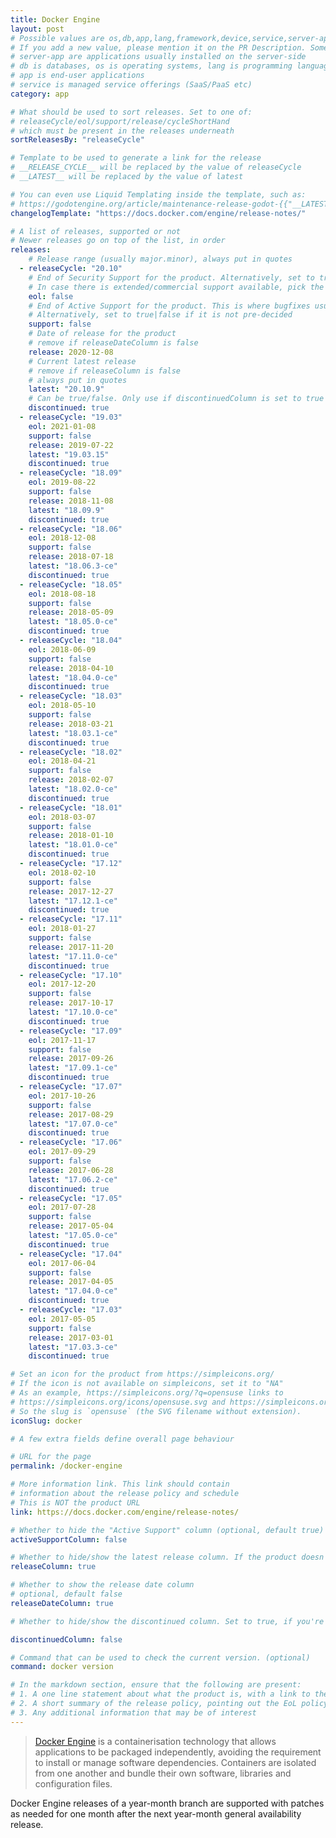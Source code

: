 ```yaml
---
title: Docker Engine
layout: post
# Possible values are os,db,app,lang,framework,device,service,server-app
# If you add a new value, please mention it on the PR Description. Some rough guidelines:
# server-app are applications usually installed on the server-side
# db is databases, os is operating systems, lang is programming languages
# app is end-user applications
# service is managed service offerings (SaaS/PaaS etc)
category: app

# What should be used to sort releases. Set to one of:
# releaseCycle/eol/support/release/cycleShortHand
# which must be present in the releases underneath
sortReleasesBy: "releaseCycle"

# Template to be used to generate a link for the release
# __RELEASE_CYCLE__ will be replaced by the value of releaseCycle
# __LATEST__ will be replaced by the value of latest

# You can even use Liquid Templating inside the template, such as:
# https://godotengine.org/article/maintenance-release-godot-{{"__LATEST__" | replace:'.','-'}}
changelogTemplate: "https://docs.docker.com/engine/release-notes/"

# A list of releases, supported or not
# Newer releases go on top of the list, in order
releases:
    # Release range (usually major.minor), always put in quotes
  - releaseCycle: "20.10"
    # End of Security Support for the product. Alternatively, set to true|false if EOL is not pre-decided
    # In case there is extended/commercial support available, pick the date most
    eol: false
    # End of Active Support for the product. This is where bugfixes usually stop coming in. (remove if activeSupportColumn=false)
    # Alternatively, set to true|false if it is not pre-decided
    support: false
    # Date of release for the product
    # remove if releaseDateColumn is false
    release: 2020-12-08
    # Current latest release
    # remove if releaseColumn is false
    # always put in quotes
    latest: "20.10.9"
    # Can be true/false. Only use if discontinuedColumn is set to true
    discontinued: true
  - releaseCycle: "19.03"
    eol: 2021-01-08
    support: false
    release: 2019-07-22
    latest: "19.03.15"
    discontinued: true
  - releaseCycle: "18.09"
    eol: 2019-08-22
    support: false
    release: 2018-11-08
    latest: "18.09.9"
    discontinued: true
  - releaseCycle: "18.06"
    eol: 2018-12-08
    support: false
    release: 2018-07-18
    latest: "18.06.3-ce"
    discontinued: true
  - releaseCycle: "18.05"
    eol: 2018-08-18
    support: false
    release: 2018-05-09
    latest: "18.05.0-ce"
    discontinued: true
  - releaseCycle: "18.04"
    eol: 2018-06-09
    support: false
    release: 2018-04-10
    latest: "18.04.0-ce"
    discontinued: true
  - releaseCycle: "18.03"
    eol: 2018-05-10
    support: false
    release: 2018-03-21
    latest: "18.03.1-ce"
    discontinued: true
  - releaseCycle: "18.02"
    eol: 2018-04-21
    support: false
    release: 2018-02-07
    latest: "18.02.0-ce"
    discontinued: true
  - releaseCycle: "18.01"
    eol: 2018-03-07
    support: false
    release: 2018-01-10
    latest: "18.01.0-ce"
    discontinued: true
  - releaseCycle: "17.12"
    eol: 2018-02-10
    support: false
    release: 2017-12-27
    latest: "17.12.1-ce"
    discontinued: true
  - releaseCycle: "17.11"
    eol: 2018-01-27
    support: false
    release: 2017-11-20
    latest: "17.11.0-ce"
    discontinued: true
  - releaseCycle: "17.10"
    eol: 2017-12-20
    support: false
    release: 2017-10-17
    latest: "17.10.0-ce"
    discontinued: true
  - releaseCycle: "17.09"
    eol: 2017-11-17
    support: false
    release: 2017-09-26
    latest: "17.09.1-ce"
    discontinued: true
  - releaseCycle: "17.07"
    eol: 2017-10-26
    support: false
    release: 2017-08-29
    latest: "17.07.0-ce"
    discontinued: true
  - releaseCycle: "17.06"
    eol: 2017-09-29
    support: false
    release: 2017-06-28
    latest: "17.06.2-ce"
    discontinued: true
  - releaseCycle: "17.05"
    eol: 2017-07-28
    support: false
    release: 2017-05-04
    latest: "17.05.0-ce"
    discontinued: true
  - releaseCycle: "17.04"
    eol: 2017-06-04
    support: false
    release: 2017-04-05
    latest: "17.04.0-ce"
    discontinued: true
  - releaseCycle: "17.03"
    eol: 2017-05-05
    support: false
    release: 2017-03-01
    latest: "17.03.3-ce"
    discontinued: true

# Set an icon for the product from https://simpleicons.org/
# If the icon is not available on simpleicons, set it to "NA"
# As an example, https://simpleicons.org/?q=opensuse links to
# https://simpleicons.org/icons/opensuse.svg and https://simpleicons.org/icons/opensuse.pdf
# So the slug is `opensuse` (the SVG filename without extension).
iconSlug: docker

# A few extra fields define overall page behaviour

# URL for the page
permalink: /docker-engine

# More information link. This link should contain
# information about the release policy and schedule
# This is NOT the product URL
link: https://docs.docker.com/engine/release-notes/

# Whether to hide the "Active Support" column (optional, default true)
activeSupportColumn: false

# Whether to hide/show the latest release column. If the product doesn't have patch releases, set this to false. (optional, default true)
releaseColumn: true

# Whether to show the release date column
# optional, default false
releaseDateColumn: true

# Whether to hide/show the discontinued column. Set to true, if you're tracking a device. This usually means the device is no longer available for sale or is no longer being manufactured. Set discontinued: true/false inside a release.

discontinuedColumn: false

# Command that can be used to check the current version. (optional)
command: docker version

# In the markdown section, ensure that the following are present:
# 1. A one line statement about what the product is, with a link to the primary website (in a quote)
# 2. A short summary of the release policy, pointing out the EoL policy as well, if available.
# 3. Any additional information that may be of interest
---
```

> [Docker Engine](https://www.docker.com/) is a containerisation technology that allows applications to be packaged independently, avoiding the requirement to install or manage software dependencies. Containers are isolated from one another and bundle their own software, libraries and configuration files.

Docker Engine releases of a year-month branch are supported with patches as needed for one month after the next year-month general availability release.
